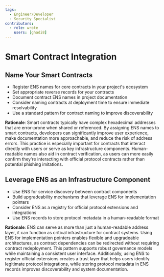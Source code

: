 ```yaml
---
tags:
  - Engineer/Developer
  - Security Specialist
contributors:
  - role: wrote
    users: [ghadi8]
---
```


# Smart Contract Integration

## Name Your Smart Contracts

- Register ENS names for core contracts in your project's ecosystem
- Set appropriate reverse records for your contracts
- Document contract ENS names in project documentation
- Consider naming contracts at deployment time to ensure immediate resolvability
- Use a standard pattern for contract naming to improve discoverability

**Rationale**: Smart contracts typically have complex hexadecimal addresses that are error-prone when shared or referenced. By assigning ENS names to smart contracts, developers can significantly improve user experience, make documentation more approachable, and reduce the risk of address errors. This practice is especially important for contracts that interact directly with users or serve as key infrastructure components. Human-readable names also aid in contract verification, as users can more easily confirm they're interacting with official protocol contracts rather than potential phishing imitations.

## Leverage ENS as an Infrastructure Component

- Use ENS for service discovery between contract components
- Build upgradeability mechanisms that leverage ENS for implementation pointers
- Consider ENS as a registry for official protocol extensions and integrations
- Use ENS records to store protocol metadata in a human-readable format

**Rationale**: ENS can serve as more than just a human-readable address layer, it can function as critical infrastructure for contract systems. Using ENS for implementation pointers enables flexible and upgradeable architectures, as contract dependencies can be redirected without requiring contract redeployment. This pattern supports robust governance models while maintaining a consistent user interface. Additionally, using ENS to register official extensions creates a trust layer that helps users identify legitimate protocol integrations, while storing protocol metadata in ENS records improves discoverability and system documentation.
